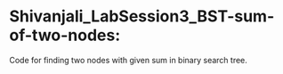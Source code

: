 # Shivanjali_LabSession3_BST-sum-of-two-nodes:
Code for finding two nodes with given sum in binary search tree.
